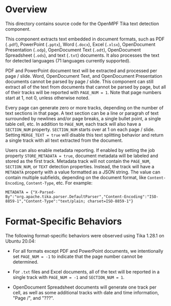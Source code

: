 # Overview

This directory contains source code for the OpenMPF Tika text detection component.

This component extracts text embedded in document formats, such as PDF (`.pdf`), PowerPoint (`.pptx`), Word (`.docx`),
Excel (`.xlsx`), OpenDocument Presentation (`.odp`), OpenDocument Text (`.odt`), OpenDocument Spreadsheet (`.ods`), and
text (`.txt`) documents. It also processes the text for detected languages
(71 languages currently supported).

PDF and PowerPoint document text will be extracted and processed per page / slide. Word, OpenDocument Text, and
OpenDocument Presentation documents cannot be parsed by page / slide. This component can still extract all of the text
from documents that cannot be parsed by page, but all of their tracks will be reported with `PAGE_NUM = 1`. Note that
page numbers start at 1, not 0, unless otherwise noted.

Every page can generate zero or more tracks, depending on the number of text sections in that page. A text section can
be a line or paragrah of text surrounded by newlines and/or page breaks, a single bullet point, a single table cell,
etc. In addition to `PAGE_NUM`, each track will also have a `SECTION_NUM` property. `SECTION_NUM` starts over at 1 on
each page / slide. Setting `MERGE_TEXT = true` will disable this text splitting behavior and return a single track
with all text extracted from the document.

Users can also enable metadata reporting. If enabled by setting the job property `STORE_METADATA = true`, document
metadata will be labeled and stored as the first track. Metadata track will not contain the `PAGE_NUM`, `SECTION_NUM`,
or `TEXT` detection properties. Instead, the track will have a `METADATA` property with a value formatted as a JSON
string. The value can contain multiple subfields, depending on the document format, like `Content-Encoding`,
`Content-Type`, etc. For example:

```
METADATA = {"X-Parsed-By":"org.apache.tika.parser.DefaultParser","Content-Encoding":"ISO-8859-1","Content-Type":"text/plain; charset=ISO-8859-1"}
```

# Format-Specific Behaviors

The following format-specific behaviors were observed using Tika 1.28.1 on Ubuntu 20.04:

- For all formats except PDF and PowerPoint documents, we intentionally set `PAGE_NUM = -1` to indicate that the page
  number cannot be determined.

- For `.txt` files and Excel documents, all of the text will be reported in a single track with `PAGE_NUM = -1`
  and `SECTION_NUM = 1`.

- OpenDocument Spreadsheet documents will generate one track per cell, as well as some additional tracks with
  date and time information, "Page /", and "???".